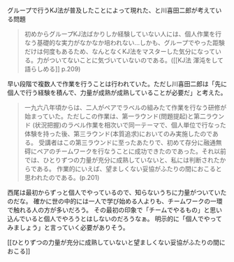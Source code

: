 
グループで行うKJ法が普及したことによって現れた、と川喜田二郎が考えている問題
> 初めからグループKJ法ばかりしか経験していない人には、個人作業を行なう基礎的な実力がなかなか培われない...しかも、グループでやった距験だけは何度もあるため、なんとなくKJ法をマスターした気分になっている。力がついてないことに気づいていないのである。([[KJ法 渾沌をして語らしめる]] p.209)

早い段階で複数人で作業を行うことは行われていた。ただし川喜田二郎は「先に個人で行う経験を積んで、力量が成熟が成熟していることが必要だ」と考えた。
> 一九六八年頃からは、二人がペアでラベルの組みたて作業を行なう研修が始まっていた。ただしこの作業は、第一ラウンド(問題提起)と第二ラウンド (状況把握)のラベル作業を相次いで同一テーマで、個人単位で行なった体験を持った後、第三ラウンド(本質追求)においてのみ実施したのである。 受講者はこの第三ラウンドに至ったあたりで、初めて存分に融通無碍にペアのチームワークを行なうことに成功できたのであった。それ以前では、ひとりずつの力量が充分に成熟していないと、私には判断されたからである。 作業的にいえば、望ましくない妥協がふたりの間におこると思われたのである。(p.201)

西尾は最初からずっと個人でやっているので、知らないうちに力量がついていたのだな。
確かに世の中的には一人で学び始める人よりも、チームワークの一環で触れる人の方が多いだろう。
その最初の印象で「チームでやるもの」と思い込んでいると個人でやろうとはしないのだろうなぁ。
明示的に「個人でやってみましょう」と言っていく必要がありそう。

[[ひとりずつの力量が充分に成熟していないと望ましくない妥協がふたりの間におこる]]